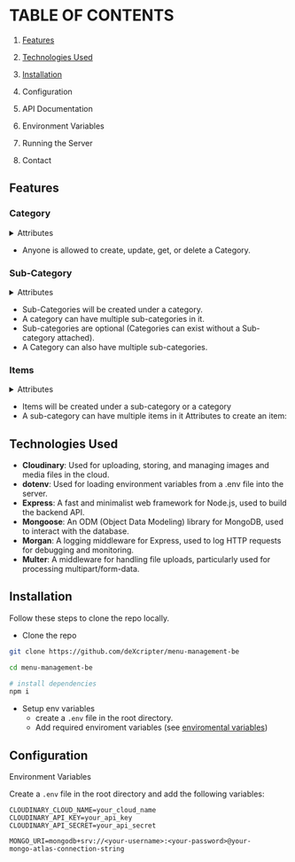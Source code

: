 # TABLE OF CONTENTS

1.  [Features](#features)

2.  [Technologies Used](#technologies-used)

3.  [Installation](#installation)

4.  Configuration

5.  API Documentation

6.  Environment Variables

7.  Running the Server

8.  Contact

## Features

### Category

<details>
<summary>
Attributes
</summary>

- Name: String,
- Image: URL,
- Description: String,
- Tax Applicability: Boolean,
- Tax: Bumber (if applicable),
- Tax Type: String,
</details>

- Anyone is allowed to create, update, get, or delete a Category.

### Sub-Category

<details>
<summary>
Attributes
</summary>

- Name: String,
- Image: URL,
- Description: String,
- Tax Applicability: Boolean (Default: Category tax applicability),
- Tax: Bumber (Default: Category tax number),
- Tax Type: String,
</details>

- Sub-Categories will be created under a category.
- A category can have multiple sub-categories in it.
- Sub-categories are optional (Categories can exist without a Sub-category attached).
- A Category can also have multiple sub-categories.

</details>

### Items

<details>
<summary>
Attributes
</summary>

- Name: String,
- Image: URL,
- Description: String,
- Tax Applicability: Boolean ,
- Tax: Number,
- Base Amount: Number
- Discount: Number
- Total Amount: Number (Base - Discount)
</details>

- Items will be created under a sub-category or a category
- A sub-category can have multiple items in it
  Attributes to create an item:

## Technologies Used

- **Cloudinary**: Used for uploading, storing, and managing images and media files in the cloud.
- **dotenv**: Used for loading environment variables from a .env file into the server.
- **Express**: A fast and minimalist web framework for Node.js, used to build the backend API.
- **Mongoose**: An ODM (Object Data Modeling) library for MongoDB, used to interact with the database.
- **Morgan**: A logging middleware for Express, used to log HTTP requests for debugging and monitoring.
- **Multer**: A middleware for handling file uploads, particularly used for processing multipart/form-data.

## Installation

Follow these steps to clone the repo locally.

- Clone the repo

```bash
git clone https://github.com/deXcripter/menu-management-be

cd menu-management-be

# install dependencies
npm i
```

- Setup env variables
  - create a `.env` file in the root directory.
  - Add required enviroment variables (see [enviromental variables](#enviromental-variables))

## Configuration

Environment Variables

Create a `.env` file in the root directory and add the following variables:

```env
CLOUDINARY_CLOUD_NAME=your_cloud_name
CLOUDINARY_API_KEY=your_api_key
CLOUDINARY_API_SECRET=your_api_secret

MONGO_URI=mongodb+srv://<your-username>:<your-password>@your-
mongo-atlas-connection-string
```

